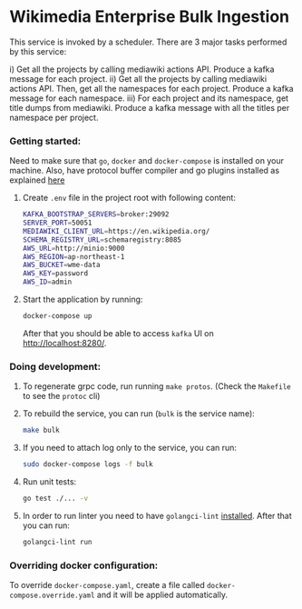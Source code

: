 # Wikimedia Enterprise Bulk Ingestion

This service is invoked by a scheduler. There are 3 major tasks performed by this service:

i) Get all the projects by calling mediawiki actions API. Produce a kafka message for each project.
ii) Get all the projects by calling mediawiki actions API. Then, get all the namespaces for each project. Produce a kafka message for each namespace.
iii) For each project and its namespace, get title dumps from mediawiki. Produce a kafka message with all the titles per namespace per project.

### Getting started:

Need to make sure that `go`, `docker` and `docker-compose` is installed on your machine. Also, have protocol buffer compiler and go plugins installed as explained [here](https://grpc.io/docs/languages/go/quickstart/)

1. Create `.env` file in the project root with following content:

   ```bash
   KAFKA_BOOTSTRAP_SERVERS=broker:29092
   SERVER_PORT=50051
   MEDIAWIKI_CLIENT_URL=https://en.wikipedia.org/
   SCHEMA_REGISTRY_URL=schemaregistry:8085
   AWS_URL=http://minio:9000
   AWS_REGION=ap-northeast-1
   AWS_BUCKET=wme-data
   AWS_KEY=password
   AWS_ID=admin
   ```

1. Start the application by running:

   ```bash
   docker-compose up
   ```

   After that you should be able to access `kafka` UI on [http://localhost:8280/](http://localhost:8280/).

### Doing development:

1. To regenerate grpc code, run running `make protos`. (Check the `Makefile` to see the `protoc` cli)

1. To rebuild the service, you can run (`bulk` is the service name):

   ```bash
   make bulk
   ```

1. If you need to attach log only to the service, you can run:

   ```bash
   sudo docker-compose logs -f bulk
   ```

1. Run unit tests:

   ```bash
   go test ./... -v
   ```

1. In order to run linter you need to have `golangci-lint` [installed](https://golangci-lint.run/usage/install/). After that you can run:

   ```bash
   golangci-lint run
   ```

### Overriding docker configuration:

To override `docker-compose.yaml`, create a file called `docker-compose.override.yaml` and it will be applied automatically.
